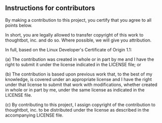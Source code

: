 ## Instructions for contributors

By making a contribution to this project, you certify that
you agree to all points below.

In short, you are legally allowed to transfer copyright of this
work to thoughtbot, inc. and do so.  Where possible, we will
give you attribution.

In full, based on the Linux Developer's Certificate of Origin 1.1:

(a) The contribution was created in whole or in part by me and I
    have the right to submit it under the license indicated in the
    LICENSE file; or

(b) The contribution is based upon previous work that, to the best
    of my knowledge, is covered under an appropriate license and I
    have the right under that license to submit that work with
    modifications, whether created in whole or in part by me, under
    the same license as indicated in the LICENSE file.

(c) By contributing to this project, I assign copyright of the
    contribution to thoughtbot, inc. to be distributed under the license
    as described in the accompanying LICENSE file.
